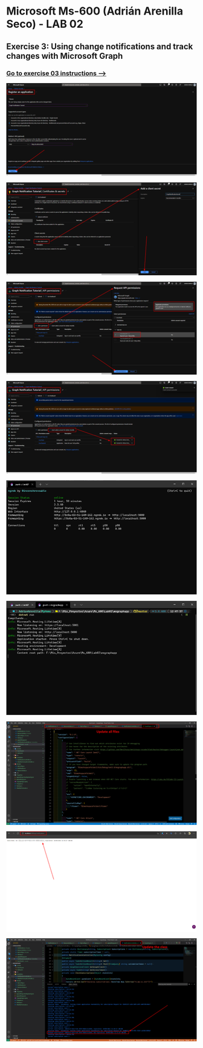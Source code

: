 # Microsoft Ms-600 (Adrián Arenilla Seco) - LAB 02


## Exercise 3: Using change notifications and track changes with Microsoft Graph
### [Go to exercise 03 instructions -->](04-Exercise-3-Using-change-notifications-and-track-changes-with-Microsoft-Graph.md)


![](Evidences/Image04a.png)

![](Evidences/Image04b.png)

![](Evidences/Image04c.png)

![](Evidences/Image04d.png)

![](Evidences/Image04e.png)

![](Evidences/Image04f.png)

![](Evidences/Image04g.png)

![](Evidences/Image04h.png)

![](Evidences/Image04i.png)


